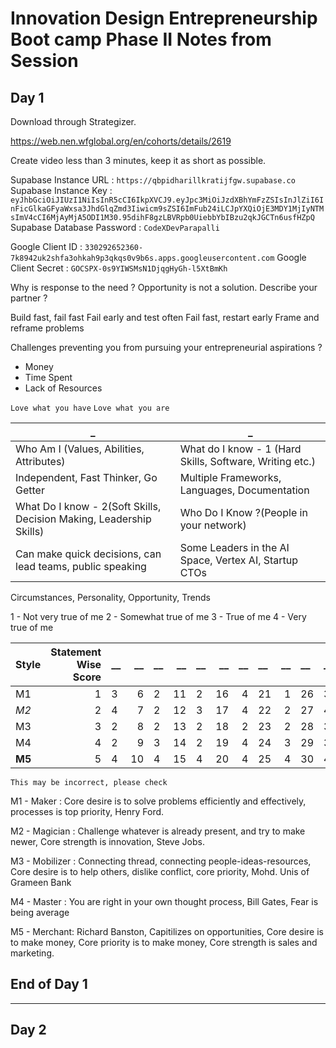 # Innovation Design Entrepreneurship Boot camp Phase II Notes from Session

## Day 1

Download through Strategizer.

<https://web.nen.wfglobal.org/en/cohorts/details/2619>

Create video less than 3 minutes, keep it as short as possible.

Supabase Instance URL : `https://qbpidharillkratijfgw.supabase.co`
Supabase Instance Key : `eyJhbGciOiJIUzI1NiIsInR5cCI6IkpXVCJ9.eyJpc3MiOiJzdXBhYmFzZSIsInJlZiI6InFicGlkaGFyaWxsa3JhdGlqZmd3Iiwicm9sZSI6ImFub24iLCJpYXQiOjE3MDY1MjIyNTMsImV4cCI6MjAyMjA5ODI1M30.95dihF8gzLBVRpb0UiebbYbIBzu2qkJGCTn6usfHZpQ`
Supabase Database Password : `CodeXDevParapalli`

Google Client ID : `330292652360-7k8942uk2shfa3ohkah9p3qkqs0v9b6s.apps.googleusercontent.com`
Google Client Secret : `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`

Why is response to the need ?
Opportunity is not a solution.
Describe your partner ?

Build fast, fail fast
Fail early and test often
Fail fast, restart early
Frame and reframe problems


Challenges preventing you from pursuing your entrepreneurial aspirations ?

- Money
- Time Spent
- Lack of Resources

`Love what you have`
`Love what you are`

|_|_|
|-|-|
|Who Am I (Values, Abilities, Attributes)|What do I know - 1 (Hard Skills, Software, Writing etc.)|
|Independent, Fast Thinker, Go Getter|Multiple Frameworks, Languages, Documentation|
|What Do I know - 2(Soft Skills, Decision Making, Leadership Skills)|Who Do I Know ?(People in your network)|
|Can make quick decisions, can lead teams, public speaking|Some Leaders in the AI Space, Vertex AI, Startup CTOs|

Circumstances, Personality, Opportunity, Trends

1 - Not very true of me
2 - Somewhat true of me
3 - True of me
4 - Very true of me

|Style|Statement Wise Score|__|__|__|__|__|__|__|__|__|__|__|Total|
|-----|-------------------:|:------|------:|:------|------:|:------|------:|------:|:-------|-------:|:-------|-------|-----|
|M1   |1 |3 |6|2 |11|2|16|4|21|1|26|3|15|
|_M2_   |2 |4 |7|2 |12|3|17|4|22|2|27|4|19|
|M3   |3 |2 |8|2 |13|2|18|2|23|2|28|3|13|
|M4   |4 |2 |9|3 |14|2|19|4|24|3|29|3|17|
|**M5**   |5 |4 |10|4|15|4|20|4|25|4|30|4|24|

`This may be incorrect, please check`

M1 - Maker : Core desire is to solve problems efficiently and effectively, processes is top priority, Henry Ford.

M2 - Magician : Challenge whatever is already present, and try to make newer, Core strength is innovation, Steve Jobs.

M3 - Mobilizer : Connecting thread, connecting people-ideas-resources, Core desire is to help others, dislike conflict, core priority, Mohd. Unis of Grameen Bank

M4 - Master : You are right in your own thought process, Bill Gates, Fear is being average

M5 - Merchant: Richard Banston, Capitilizes on opportunities, Core desire is to make money, Core priority is to make money, Core strength is sales and marketing.

## End of Day 1

---

## Day 2
